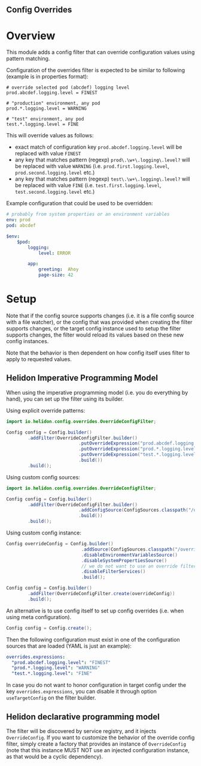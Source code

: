 Config Overrides
-----

# Overview

This module adds a config filter that can override configuration values using pattern matching.

Configuration of the overrides filter is expected to be similar to following (example is in properties format):

```properties
# override selected pod (abcdef) logging level
prod.abcdef.logging.level = FINEST

# "production" environment, any pod
prod.*.logging.level = WARNING

# "test" environment, any pod
test.*.logging.level = FINE
```

This will override values as follows:

- exact match of configuration key `prod.abcdef.logging.level` will be replaced with value `FINEST`
- any key that matches pattern (regexp) `prod\.\w+\.logging\.level?` will be replaced with value `WARNING` (i.e. `prod.first.logging.level`, `prod.second.logging.level` etc.)
- any key that matches pattern (regexp) `test\.\w+\.logging\.level?` will be replaced with value `FINE` (i.e. `test.first.logging.level`, `test.second.logging.level` etc.)


Example configuration that could be used to be overridden:

```yaml
# probably from system properties or an environment variables
env: prod 
pod: abcdef

$env:
    $pod:
        logging:
            level: ERROR

        app:
            greeting:  Ahoy
            page-size: 42
```

# Setup

Note that if the config source supports changes (i.e. it is a file config source with a file watcher), or the config that 
was provided when creating the filter supports changes, or the target config instance used to setup the filter supports changes,
the filter would reload its values based on these new config instances.

Note that the behavior is then dependent on how config itself uses filter to apply to requested values.

## Helidon Imperative Programming Model

When using the imperative programming model (i.e. you do everything by hand), you can set up the filter using its builder.

Using explicit override patterns:

```java
import io.helidon.config.overrides.OverrideConfigFilter;

Config config = Config.builder()
        .addFilter(OverrideConfigFilter.builder()
                           .putOverrideExpression("prod.abcdef.logging.level", "FINEST")
                           .putOverrideExpression("prod.*.logging.level", "WARNING")
                           .putOverrideExpression("test.*.logging.level", "FINE")
                           .build())       
        .build();
```

Using custom config sources:

```java
import io.helidon.config.overrides.OverrideConfigFilter;

Config config = Config.builder()
        .addFilter(OverrideConfigFilter.builder()
                           .addConfigSource(ConfigSources.classpath("/overrides.properties").get())
                           .build())       
        .build();
```

Using custom config instance:

```java
Config overrideConfig = Config.builder()
                            .addSource(ConfigSources.classpath("/overrides.properties"))
                            .disableEnvironmentVariablesSource()
                            .disableSystemPropertiesSource()
                            // we do not want to use an override filter for its own config source 
                            .disableFilterServices()
                            .build();

Config config = Config.builder()
        .addFilter(OverrideConfigFilter.create(overrideConfig))
        .build();
```

An alternative is to use config itself to set up config overrides (i.e. when using meta configuration).

```java
Config config = Config.create(); 
```

Then the following configuration must exist in one of the configuration sources that are loaded (YAML is just an example):

```yaml
overrides.expressions:
  "prod.abcdef.logging.level": "FINEST"
  "prod.*.logging.level": "WARNING"
  "test.*.logging.level": "FINE"
```

In case you do not want to honor configuration in target config under the key `overrides.expressions`, you can disable it
through option `useTargetConfig` on the filter builder.

## Helidon declarative programming model

The filter will be discovered by service registry, and it injects `OverrideConfig`. If you want to customize the behavior
of the override config filter, simply create a factory that provides an instance of `OverrideConfig` (note that this instance
MUST NOT use an injected configuration instance, as that would be a cyclic dependency).
